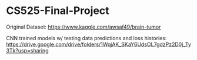 # CS525-Final-Project
Original Dataset: https://www.kaggle.com/awsaf49/brain-tumor

CNN trained models w/ testing data predictions and loss histories: https://drive.google.com/drive/folders/1WqjAK_SKaY6UdsOL7gdzPz2D0j_Ty3Tk?usp=sharing
